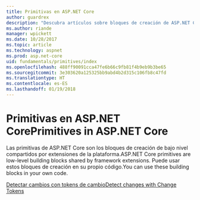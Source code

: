 ```yaml
---
title: Primitivas en ASP.NET Core
author: guardrex
description: "Descubra artículos sobre bloques de creación de ASP.NET Core compartidos por extensiones de la plataforma que puede usar en su propio código."
ms.author: riande
manager: wpickett
ms.date: 10/28/2017
ms.topic: article
ms.technology: aspnet
ms.prod: asp.net-core
uid: fundamentals/primitives/index
ms.openlocfilehash: 488ff90091cca47fe6b66c9fb81f4b9eb9b3be65
ms.sourcegitcommit: 3e303620a125325bb9abd4b2d315c106fb8c47fd
ms.translationtype: HT
ms.contentlocale: es-ES
ms.lasthandoff: 01/19/2018
---
```

# <a name="primitives-in-aspnet-core"></a><span data-ttu-id="4034c-103">Primitivas en ASP.NET Core</span><span class="sxs-lookup"><span data-stu-id="4034c-103">Primitives in ASP.NET Core</span></span>

<span data-ttu-id="4034c-104">Las primitivas de ASP.NET Core son los bloques de creación de bajo nivel compartidos por extensiones de la plataforma.</span><span class="sxs-lookup"><span data-stu-id="4034c-104">ASP.NET Core primitives are low-level building blocks shared by framework extensions.</span></span> <span data-ttu-id="4034c-105">Puede usar estos bloques de creación en su propio código.</span><span class="sxs-lookup"><span data-stu-id="4034c-105">You can use these building blocks in your own code.</span></span>

[<span data-ttu-id="4034c-106">Detectar cambios con tokens de cambio</span><span class="sxs-lookup"><span data-stu-id="4034c-106">Detect changes with Change Tokens</span></span>](xref:fundamentals/primitives/change-tokens)
